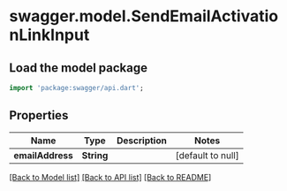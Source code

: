 # swagger.model.SendEmailActivationLinkInput

## Load the model package
```dart
import 'package:swagger/api.dart';
```

## Properties
Name | Type | Description | Notes
------------ | ------------- | ------------- | -------------
**emailAddress** | **String** |  | [default to null]

[[Back to Model list]](../README.md#documentation-for-models) [[Back to API list]](../README.md#documentation-for-api-endpoints) [[Back to README]](../README.md)


